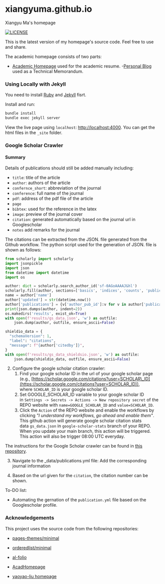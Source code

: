 # xiangyuma.github.io
Xiangyu Ma's homepage

[![LICENSE](https://img.shields.io/github/license/yaoyao-liu/minimal-light?style=flat-square&logo=creative-commons&color=EF9421)](https://github.com/yaoyao-liu/yaoyao-liu.github.io/blob/main/LICENSE)

This is the latest version of my homepage's source code. Feel free to use and share.
<br />

The academic homepage consists of two parts:
- [Academic Homepage](https//:songchen.science) used for the academic resume.
-[Personal Blog](https//songchen.science/blog) used as a Technical Memorandum.

### Using Locally with Jekyll

You need to install [Ruby](https://www.ruby-lang.org/en/) and [Jekyll](https://jekyllrb.com/) fisrt.

Install and run:

```bash
bundle install
bundle exec jekyll server
```
View the live page using `localhost`:
<http://localhost:4000>. You can get the html files in the `_site` folder.

### Google Scholar Crawler
#### Summary
Details of publications should still be added manually including:
- `title`: title of the article
- `author`: authors of the article
- `confernce_short`: abbreviation of the journal
- `conference`: full name of the journal
- `pdf`: address of the pdf file of the article
- `page`
- `bibtex`: used for the reference in the latex
- `image`: preview of the journal cover
- `citation`: generated automatically based on the journal url in Googlescholar
- `notes` add remarks for the journal

The citations can be extracted from the JSON. file generated from the Github workflow. The python script used for the generation of JSON. file is shown as follows:
```python
from scholarly import scholarly
import jsonpickle
import json
from datetime import datetime
import os

author: dict = scholarly.search_author_id('sf-0AGoAAAAJ&hl')
scholarly.fill(author, sections=['basics', 'indices', 'counts', 'publications'])
name = author['name']
author['updated'] = str(datetime.now())
author['publications'] = {v['author_pub_id']:v for v in author['publications']}
print(json.dumps(author, indent=2))
os.makedirs('results', exist_ok=True)
with open(f'results/gs_data.json', 'w') as outfile:
    json.dump(author, outfile, ensure_ascii=False)

shieldio_data = {
  "schemaVersion": 1,
  "label": "citations",
  "message": f"{author['citedby']}",
}
with open(f'results/gs_data_shieldsio.json', 'w') as outfile:
    json.dump(shieldio_data, outfile, ensure_ascii=False)
```
2. Configure the google scholar citation crawler:
    1.  Find your google scholar ID in the url of your google scholar page (e.g., [https://scholar.google.com/citations?user=SCHOLAR\_ID](https://scholar.google.com/citations?user=SCHOLAR_ID)), where `SCHOLAR_ID` is your google scholar ID.
    2.  Set GOOGLE\_SCHOLAR\_ID variable to your google scholar ID in `Settings -> Secrets -> Actions -> New repository secret` of the REPO website with `name=GOOGLE_SCHOLAR_ID` and `value=SCHOLAR_ID`.
    3.  Click the `Action` of the REPO website and enable the workflows by clicking _"I understand my workflows, go ahead and enable them"_. This github action will generate google scholar citation stats data `gs_data.json` in `google-scholar-stats` branch of your REPO. When you update your main branch, this action will be triggered. This action will also be trigger 08:00 UTC everyday.

The instructions for the Google Scholar crawler can be found in [this repository](https://github.com/RayeRen/acad-homepage.github.io).
<br>

3. Navigate to the _data/publications.yml file:
Add the corresponding journal information

4. Based on the url given for the `citation`, the citation number can be shown.

To-DO list:
- Automating the gernation of the `publication.yml` file based on the Googlescholar profile.

### Acknowledgements

This project uses the source code from the following repositories:

* [pages-themes/minimal](https://github.com/pages-themes/minimal)

* [orderedlist/minimal](https://github.com/orderedlist/minimal)

* [al-folio](https://github.com/alshedivat/al-folio)

* [AcadHomepage](https://github.com/RayeRen/acad-homepage.github.io)

* [yaoyao-liu homepage](https://github.com/yaoyao-liu/yaoyao-liu.github.io)

